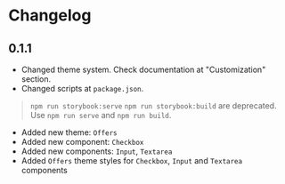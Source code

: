 # Changelog

## 0.1.1

* Changed theme system. Check documentation at "Customization" section.
* Changed scripts at `package.json`. 

> `npm run storybook:serve` `npm run storybook:build` are deprecated. Use `npm run serve` and `npm run build`.

* Added new theme: `Offers`
* Added new component: `Checkbox`
* Added new components: `Input`, `Textarea`
* Added `Offers` theme styles for `Checkbox`, `Input` and `Textarea` components
